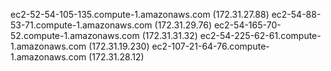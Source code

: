 ec2-52-54-105-135.compute-1.amazonaws.com (172.31.27.88)
ec2-54-88-53-71.compute-1.amazonaws.com (172.31.29.76)
ec2-54-165-70-52.compute-1.amazonaws.com (172.31.31.32)
ec2-54-225-62-61.compute-1.amazonaws.com (172.31.19.230)
ec2-107-21-64-76.compute-1.amazonaws.com (172.31.28.12)